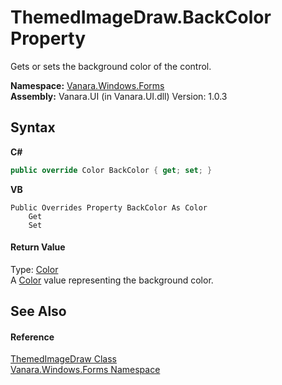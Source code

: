 # ThemedImageDraw.BackColor Property 
 

Gets or sets the background color of the control.

**Namespace:**&nbsp;<a href="c580cf52-4028-70db-28d0-f9b1abc03861">Vanara.Windows.Forms</a><br />**Assembly:**&nbsp;Vanara.UI (in Vanara.UI.dll) Version: 1.0.3

## Syntax

**C#**<br />
``` C#
public override Color BackColor { get; set; }
```

**VB**<br />
``` VB
Public Overrides Property BackColor As Color
	Get
	Set
```


#### Return Value
Type: <a href="http://msdn2.microsoft.com/en-us/library/14w97wkc" target="_blank">Color</a><br />A <a href="http://msdn2.microsoft.com/en-us/library/14w97wkc" target="_blank">Color</a> value representing the background color.

## See Also


#### Reference
<a href="8b4d3bb7-4bd8-b541-d9c6-0a2f0afa2c3d">ThemedImageDraw Class</a><br /><a href="c580cf52-4028-70db-28d0-f9b1abc03861">Vanara.Windows.Forms Namespace</a><br />